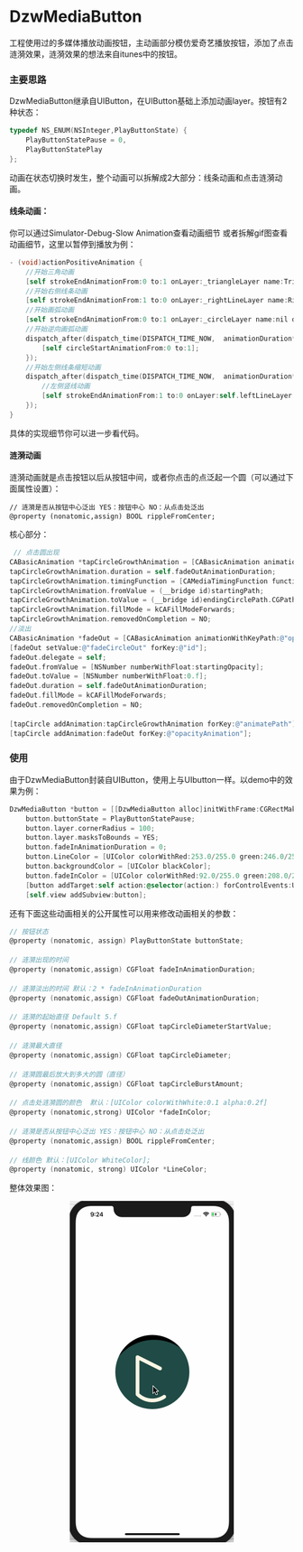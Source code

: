 # DzwMediaButton
工程使用过的多媒体播放动画按钮，主动画部分模仿爱奇艺播放按钮，添加了点击涟漪效果，涟漪效果的想法来自itunes中的按钮。

### 主要思路

DzwMediaButton继承自UIButton，在UIButton基础上添加动画layer。按钮有2种状态：

```objective-c
typedef NS_ENUM(NSInteger,PlayButtonState) {
    PlayButtonStatePause = 0,
    PlayButtonStatePlay
};
```



动画在状态切换时发生，整个动画可以拆解成2大部分：线条动画和点击涟漪动画。

#### 线条动画：

你可以通过Simulator-Debug-Slow Animation查看动画细节 或者拆解gif图查看动画细节，这里以暂停到播放为例：

```objective-c
- (void)actionPositiveAnimation {
    //开始三角动画
    [self strokeEndAnimationFrom:0 to:1 onLayer:_triangleLayer name:TriangleAnimation duration:animationDuration delegate:self];
    //开始右侧线条动画
    [self strokeEndAnimationFrom:1 to:0 onLayer:_rightLineLayer name:RightLineAnimation duration:animationDuration/4 delegate:self];
    //开始画弧动画
    [self strokeEndAnimationFrom:0 to:1 onLayer:_circleLayer name:nil duration:animationDuration/4 delegate:nil];
    //开始逆向画弧动画
    dispatch_after(dispatch_time(DISPATCH_TIME_NOW,  animationDuration*0.25 * NSEC_PER_SEC), dispatch_get_main_queue(), ^(void){
        [self circleStartAnimationFrom:0 to:1];
    });
    //开始左侧线条缩短动画
    dispatch_after(dispatch_time(DISPATCH_TIME_NOW,  animationDuration*0.5 * NSEC_PER_SEC), dispatch_get_main_queue(), ^(void){
        //左侧竖线动画
        [self strokeEndAnimationFrom:1 to:0 onLayer:self.leftLineLayer name:nil duration:animationDuration/2 delegate:nil];
    });
}
```

具体的实现细节你可以进一步看代码。



#### 涟漪动画

涟漪动画就是点击按钮以后从按钮中间，或者你点击的点泛起一个圆（可以通过下面属性设置）：

```
// 涟漪是否从按钮中心泛出 YES：按钮中心 NO：从点击处泛出
@property (nonatomic,assign) BOOL rippleFromCenter;
```

核心部分：

```objective-c
 // 点击圆出现
CABasicAnimation *tapCircleGrowthAnimation = [CABasicAnimation animationWithKeyPath:@"path"];
tapCircleGrowthAnimation.duration = self.fadeOutAnimationDuration;
tapCircleGrowthAnimation.timingFunction = [CAMediaTimingFunction functionWithName:kCAMediaTimingFunctionEaseOut];
tapCircleGrowthAnimation.fromValue = (__bridge id)startingPath;
tapCircleGrowthAnimation.toValue = (__bridge id)endingCirclePath.CGPath;
tapCircleGrowthAnimation.fillMode = kCAFillModeForwards;
tapCircleGrowthAnimation.removedOnCompletion = NO;
//淡出
CABasicAnimation *fadeOut = [CABasicAnimation animationWithKeyPath:@"opacity"];
[fadeOut setValue:@"fadeCircleOut" forKey:@"id"];
fadeOut.delegate = self;
fadeOut.fromValue = [NSNumber numberWithFloat:startingOpacity];
fadeOut.toValue = [NSNumber numberWithFloat:0.f];
fadeOut.duration = self.fadeOutAnimationDuration;
fadeOut.fillMode = kCAFillModeForwards;
fadeOut.removedOnCompletion = NO;
        
[tapCircle addAnimation:tapCircleGrowthAnimation forKey:@"animatePath"];
[tapCircle addAnimation:fadeOut forKey:@"opacityAnimation"];
```



### 使用

由于DzwMediaButton封装自UIButton，使用上与UIbutton一样。以demo中的效果为例：

```objective-c
DzwMediaButton *button = [[DzwMediaButton alloc]initWithFrame:CGRectMake(self.view.center.x-100, self.view.center.y-100, 200, 200)];
    button.buttonState = PlayButtonStatePause;
    button.layer.cornerRadius = 100;
    button.layer.masksToBounds = YES;
    button.fadeInAnimationDuration = 0;
    button.LineColor = [UIColor colorWithRed:253.0/255.0 green:246.0/255.0 blue:229.0/255.0 alpha:255.0/255.0];
    button.backgroundColor = [UIColor blackColor];
    button.fadeInColor = [UIColor colorWithRed:92.0/255.0 green:208.0/255.0 blue:194.0/255.0 alpha:255.0/255.0];
    [button addTarget:self action:@selector(action:) forControlEvents:UIControlEventTouchUpInside];
    [self.view addSubview:button];
```



还有下面这些动画相关的公开属性可以用来修改动画相关的参数：

```objective-c
// 按钮状态
@property (nonatomic, assign) PlayButtonState buttonState;

// 涟漪出现的时间
@property (nonatomic,assign) CGFloat fadeInAnimationDuration;

// 涟漪淡出的时间 默认：2 * fadeInAnimationDuration
@property (nonatomic,assign) CGFloat fadeOutAnimationDuration;

// 涟漪的起始直径 Default 5.f
@property (nonatomic,assign) CGFloat tapCircleDiameterStartValue;

// 涟漪最大直径
@property (nonatomic,assign) CGFloat tapCircleDiameter;

// 涟漪圆最后放大到多大的圆（直径）
@property (nonatomic,assign) CGFloat tapCircleBurstAmount;

// 点击处涟漪圆的颜色  默认：[UIColor colorWithWhite:0.1 alpha:0.2f]
@property (nonatomic,strong) UIColor *fadeInColor;

// 涟漪是否从按钮中心泛出 YES：按钮中心 NO：从点击处泛出
@property (nonatomic,assign) BOOL rippleFromCenter;

// 线颜色 默认：[UIColor WhiteColor];
@property (nonatomic, strong) UIColor *LineColor;

```





整体效果图：



<div align=center><img src="https://github.com/Dtheme/DzwMediaButton/blob/master/gif/button.gif"/></div>
